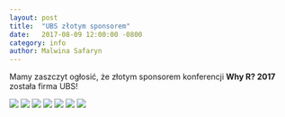 ```yaml
---
layout: post
title:  "UBS złotym sponsorem"
date:   2017-08-09 12:00:00 -0800
category: info
author: Malwina Safaryn
---
```


Mamy zaszczyt ogłosić, że złotym sponsorem konferencji **Why R? 2017** została firma UBS!

<img src="/blog/img/UBS/v3/Slide0.PNG">
<img src="/blog/img/UBS/v3/Slide1.PNG">
<img src="/blog/img/UBS/v3/Slide2.PNG">
<img src="/blog/img/UBS/v3/Slide3.PNG">
<img src="/blog/img/UBS/v3/Slide4.PNG">
<img src="/blog/img/UBS/v3/Slide5.PNG">
<img src="/blog/img/UBS/v3/Slide6.PNG">